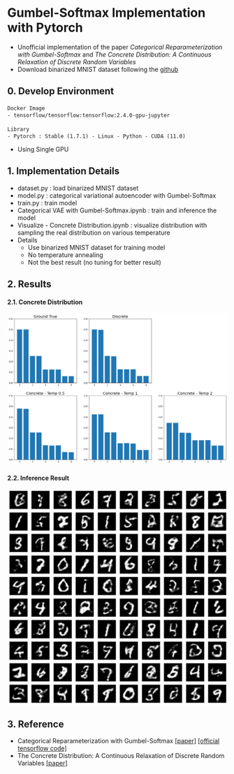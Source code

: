 # Gumbel-Softmax Implementation with Pytorch
- Unofficial implementation of the paper *Categorical Reparameterization with Gumbel-Softmax* and *The Concrete Distribution: A Continuous Relaxation of Discrete Random Variables*
- Download binarized MNIST dataset following the [github](https://github.com/Jasonlee1995/Binarized_MNIST)


## 0. Develop Environment
```
Docker Image
- tensorflow/tensorflow:tensorflow:2.4.0-gpu-jupyter

Library
- Pytorch : Stable (1.7.1) - Linux - Python - CUDA (11.0)
```
- Using Single GPU


## 1. Implementation Details
- dataset.py : load binarized MNIST dataset
- model.py : categorical variational autoencoder with Gumbel-Softmax
- train.py : train model
- Categorical VAE with Gumbel-Softmax.ipynb : train and inference the model
- Visualize - Concrete Distribution.ipynb : visualize distribution with sampling the real distribution on various temperature
- Details
  * Use binarized MNIST dataset for training model
  * No temperature annealing
  * Not the best result (no tuning for better result)


## 2. Results
#### 2.1. Concrete Distribution
![Distribution](./Figures/distribution.png)

#### 2.2. Inference Result
![Inference](./Figures/Inference.png)


## 3. Reference
- Categorical Reparameterization with Gumbel-Softmax [[paper]](https://arxiv.org/pdf/1611.01144.pdf) [[official tensorflow code]](https://github.com/ericjang/gumbel-softmax)
- The Concrete Distribution: A Continuous Relaxation of Discrete Random Variables [[paper]](https://arxiv.org/pdf/1611.00712.pdf)
